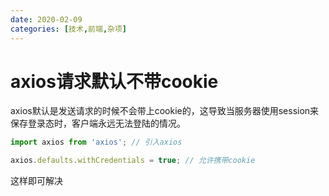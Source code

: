 ```yaml
---
date: 2020-02-09
categories: [技术,前端,杂项]
---
```

# axios请求默认不带cookie
axios默认是发送请求的时候不会带上cookie的，这导致当服务器使用session来保存登录态时，客户端永远无法登陆的情况。

```javascript
import axios from 'axios'; // 引入axios

axios.defaults.withCredentials = true; // 允许携带cookie
```
这样即可解决
